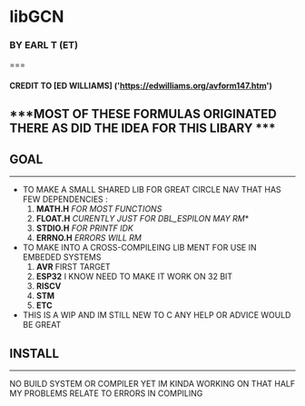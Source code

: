 # libGCN #
### BY EARL T (ET) ###
===
#### CREDIT TO [ED WILLIAMS] ('https://edwilliams.org/avform147.htm') ####
***MOST OF THESE FORMULAS ORIGINATED THERE AS DID THE IDEA FOR THIS LIBARY ***
----
## GOAL ##
____
* TO MAKE A SMALL SHARED LIB FOR GREAT CIRCLE NAV THAT HAS FEW DEPENDENCIES :
  1) **MATH.H** *FOR MOST FUNCTIONS*
  2) **FLOAT.H** *CURENTLY JUST FOR DBL_ESPILON MAY RM**
  3) **STDIO.H** *FOR PRINTF IDK*
  4) **ERRNO.H** *ERRORS WILL RM*
* TO MAKE INTO A CROSS-COMPILEING LIB MENT FOR USE IN EMBEDED SYSTEMS
  1) **AVR** FIRST TARGET
  2)  **ESP32** I KNOW NEED TO MAKE IT WORK ON 32 BIT
  3)  **RISCV**
  4)  **STM**
  5)  **ETC**
* THIS IS A WIP AND IM STILL NEW TO C ANY HELP OR ADVICE WOULD BE GREAT
## INSTALL ##
*************
NO BUILD SYSTEM OR COMPILER YET IM KINDA WORKING ON THAT HALF MY PROBLEMS RELATE TO ERRORS IN COMPILING 
